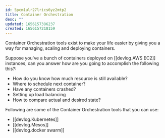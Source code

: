 ```yaml
---
id: 5pcm1ulr27lrics6yz2mtp2
title: Container Orchestration
desc: ""
updated: 1656157386237
created: 1656157218159
---
```


Container Orchestration tools exist to make your life easier by giving you a way for managing, scaling and deploying containers.

Suppose you've a bunch of containers deployed on [[devlog.AWS EC2]] instances, can you answer how are you going to accomplish the following this?:

- How do you know how much resource is still available?
- Where to schedule next container?
- Have any containers crashed?
- Setting up load balancing
- How to compare actual and desired state?

Following are some of the Container Orchestration tools that you can use:

- [[devlog.Kubernetes]]
- [[devlog.Mesos]]
- [[devlog.docker swarm]]
